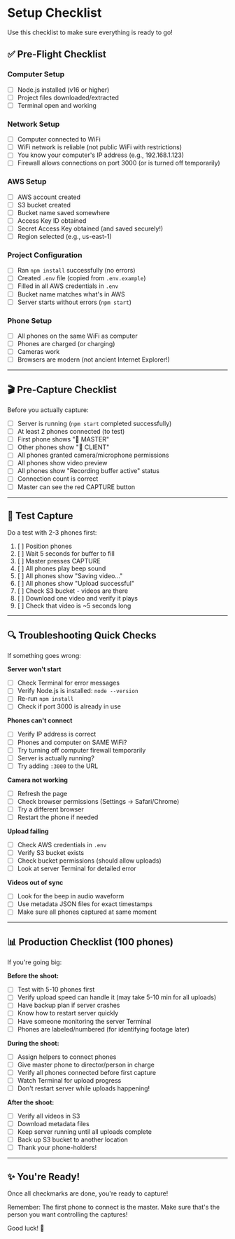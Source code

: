 # Setup Checklist

Use this checklist to make sure everything is ready to go!

## ✅ Pre-Flight Checklist

### Computer Setup
- [ ] Node.js installed (v16 or higher)
- [ ] Project files downloaded/extracted
- [ ] Terminal open and working

### Network Setup
- [ ] Computer connected to WiFi
- [ ] WiFi network is reliable (not public WiFi with restrictions)
- [ ] You know your computer's IP address (e.g., 192.168.1.123)
- [ ] Firewall allows connections on port 3000 (or is turned off temporarily)

### AWS Setup
- [ ] AWS account created
- [ ] S3 bucket created
- [ ] Bucket name saved somewhere
- [ ] Access Key ID obtained
- [ ] Secret Access Key obtained (and saved securely!)
- [ ] Region selected (e.g., us-east-1)

### Project Configuration
- [ ] Ran `npm install` successfully (no errors)
- [ ] Created `.env` file (copied from `.env.example`)
- [ ] Filled in all AWS credentials in `.env`
- [ ] Bucket name matches what's in AWS
- [ ] Server starts without errors (`npm start`)

### Phone Setup
- [ ] All phones on the same WiFi as computer
- [ ] Phones are charged (or charging)
- [ ] Cameras work
- [ ] Browsers are modern (not ancient Internet Explorer!)

---

## 🎬 Pre-Capture Checklist

Before you actually capture:

- [ ] Server is running (`npm start` completed successfully)
- [ ] At least 2 phones connected (to test)
- [ ] First phone shows "👑 MASTER"
- [ ] Other phones show "📱 CLIENT"
- [ ] All phones granted camera/microphone permissions
- [ ] All phones show video preview
- [ ] All phones show "Recording buffer active" status
- [ ] Connection count is correct
- [ ] Master can see the red CAPTURE button

---

## 🧪 Test Capture

Do a test with 2-3 phones first:

1. [ ] Position phones
2. [ ] Wait 5 seconds for buffer to fill
3. [ ] Master presses CAPTURE
4. [ ] All phones play beep sound
5. [ ] All phones show "Saving video..."
6. [ ] All phones show "Upload successful"
7. [ ] Check S3 bucket - videos are there
8. [ ] Download one video and verify it plays
9. [ ] Check that video is ~5 seconds long

---

## 🔍 Troubleshooting Quick Checks

If something goes wrong:

**Server won't start**
- [ ] Check Terminal for error messages
- [ ] Verify Node.js is installed: `node --version`
- [ ] Re-run `npm install`
- [ ] Check if port 3000 is already in use

**Phones can't connect**
- [ ] Verify IP address is correct
- [ ] Phones and computer on SAME WiFi?
- [ ] Try turning off computer firewall temporarily
- [ ] Server is actually running?
- [ ] Try adding `:3000` to the URL

**Camera not working**
- [ ] Refresh the page
- [ ] Check browser permissions (Settings → Safari/Chrome)
- [ ] Try a different browser
- [ ] Restart the phone if needed

**Upload failing**
- [ ] Check AWS credentials in `.env`
- [ ] Verify S3 bucket exists
- [ ] Check bucket permissions (should allow uploads)
- [ ] Look at server Terminal for detailed error

**Videos out of sync**
- [ ] Look for the beep in audio waveform
- [ ] Use metadata JSON files for exact timestamps
- [ ] Make sure all phones captured at same moment

---

## 📊 Production Checklist (100 phones)

If you're going big:

**Before the shoot:**
- [ ] Test with 5-10 phones first
- [ ] Verify upload speed can handle it (may take 5-10 min for all uploads)
- [ ] Have backup plan if server crashes
- [ ] Know how to restart server quickly
- [ ] Have someone monitoring the server Terminal
- [ ] Phones are labeled/numbered (for identifying footage later)

**During the shoot:**
- [ ] Assign helpers to connect phones
- [ ] Give master phone to director/person in charge
- [ ] Verify all phones connected before first capture
- [ ] Watch Terminal for upload progress
- [ ] Don't restart server while uploads happening!

**After the shoot:**
- [ ] Verify all videos in S3
- [ ] Download metadata files
- [ ] Keep server running until all uploads complete
- [ ] Back up S3 bucket to another location
- [ ] Thank your phone-holders!

---

## ✨ You're Ready!

Once all checkmarks are done, you're ready to capture!

Remember: The first phone to connect is the master. Make sure that's the person you want controlling the captures!

Good luck! 🎥

